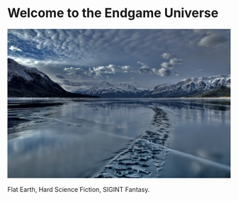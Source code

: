 # Welcome to the Endgame Universe

![Endgame Universe](images/endgame-universe.jpg)

Flat Earth, Hard Science Fiction, SIGINT Fantasy.
